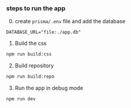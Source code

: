 ### steps to run the app
0. create `prisma/.env` file and add the database
```
DATABASE_URL="file:./app.db"
```

1. Build the css
```bash
npm run build:css
```

2. Build repository
```bash
npm run build:repo
```

3. Run the app in debug mode
```bash
npm run dev
```